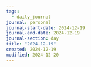 ```yaml
---
tags:
  - daily_journal
journal: personal
journal-start-date: 2024-12-19
journal-end-date: 2024-12-19
journal-section: day
title: "2024-12-19"
created: 2024-12-19
modified: 2024-12-20
---
```


```calendar-nav
```
